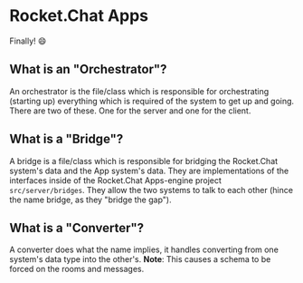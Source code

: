 # Rocket.Chat Apps
Finally! :smile:

## What is an "Orchestrator"?
An orchestrator is the file/class which is responsible for orchestrating (starting up) everything which is required of the system to get up and going. There are two of these. One for the server and one for the client.

## What is a "Bridge"?
A bridge is a file/class which is responsible for bridging the Rocket.Chat system's data and the App system's data. They are implementations of the interfaces inside of the Rocket.Chat Apps-engine project `src/server/bridges`. They allow the two systems to talk to each other (hince the name bridge, as they "bridge the gap").

## What is a "Converter"?
A converter does what the name implies, it handles converting from one system's data type into the other's. **Note**: This causes a schema to be forced on the rooms and messages.
